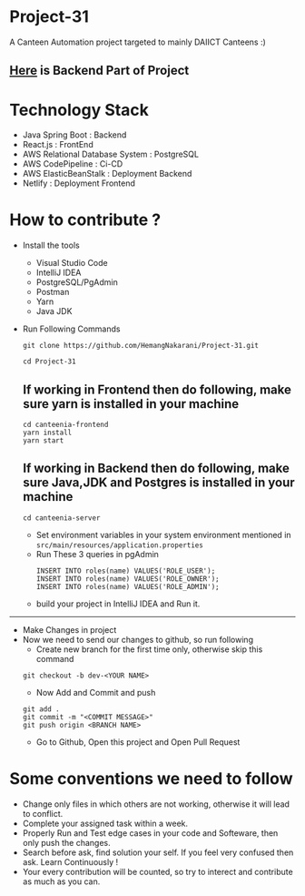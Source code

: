 # Project-31
A Canteen Automation project targeted to mainly DAIICT Canteens :)

## [Here](https://github.com/HemangNakarani/Project-Canteen-Backend) is Backend Part of Project

# Technology Stack
- Java Spring Boot : Backend
- React.js : FrontEnd
- AWS Relational Database System : PostgreSQL
- AWS CodePipeline : Ci-CD
- AWS ElasticBeanStalk : Deployment Backend
- Netlify : Deployment Frontend

# How to contribute ?
- Install the tools 
  - Visual Studio Code
  - IntelliJ IDEA
  - PostgreSQL/PgAdmin
  - Postman
  - Yarn
  - Java JDK

- Run Following Commands
  ```
  git clone https://github.com/HemangNakarani/Project-31.git
  ```
  ```
  cd Project-31
  ```
  ## If working in Frontend then do following, make sure yarn is installed in your machine
  ```
  cd canteenia-frontend
  yarn install 
  yarn start
  ```
  ## If working in Backend then do following, make sure Java,JDK and Postgres is installed in your machine
  ```
  cd canteenia-server
  ```
    - Set environment variables in your system environment mentioned in `src/main/resources/application.properties`
    - Run These 3 queries in pgAdmin
      ```
      INSERT INTO roles(name) VALUES('ROLE_USER');
      INSERT INTO roles(name) VALUES('ROLE_OWNER');
      INSERT INTO roles(name) VALUES('ROLE_ADMIN');
      ```
    - build your project in IntelliJ IDEA and Run it.

---
- Make Changes in project
- Now we need to send our changes to github, so run following
  - Create new branch for the first time only, otherwise skip this command
  ```
  git checkout -b dev-<YOUR NAME>
  ```
  - Now Add and Commit and push
  ```
  git add .
  git commit -m "<COMMIT MESSAGE>"
  git push origin <BRANCH NAME>
  ```
  - Go to Github, Open this project and Open Pull Request
  
# Some conventions we need to follow
- Change only files in which others are not working, otherwise it will lead to conflict.
- Complete your assigned task within a week.
- Properly Run and Test edge cases in your code and Softeware, then only push the changes.
- Search before ask, find solution your self. If you feel very confused then ask. Learn Continuously !
- Your every contribution will be counted, so try to interect and contribute as much as you can.
